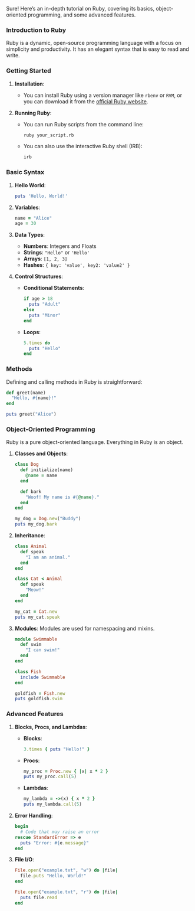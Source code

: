 Sure! Here’s an in-depth tutorial on Ruby, covering its basics, object-oriented programming, and some advanced features.

### Introduction to Ruby

Ruby is a dynamic, open-source programming language with a focus on simplicity and productivity. It has an elegant syntax that is easy to read and write.

### Getting Started

1. **Installation**:

   - You can install Ruby using a version manager like `rbenv` or `RVM`, or you can download it from the [official Ruby website](https://www.ruby-lang.org/en/downloads/).

2. **Running Ruby**:
   - You can run Ruby scripts from the command line:
     ```bash
     ruby your_script.rb
     ```
   - You can also use the interactive Ruby shell (IRB):
     ```bash
     irb
     ```

### Basic Syntax

1. **Hello World**:

   ```ruby
   puts 'Hello, World!'
   ```

2. **Variables**:

   ```ruby
   name = "Alice"
   age = 30
   ```

3. **Data Types**:

   - **Numbers**: Integers and Floats
   - **Strings**: `"Hello"` or `'Hello'`
   - **Arrays**: `[1, 2, 3]`
   - **Hashes**: `{ key: 'value', key2: 'value2' }`

4. **Control Structures**:

   - **Conditional Statements**:

     ```ruby
     if age > 18
       puts "Adult"
     else
       puts "Minor"
     end
     ```

   - **Loops**:
     ```ruby
     5.times do
       puts "Hello"
     end
     ```

### Methods

Defining and calling methods in Ruby is straightforward:

```ruby
def greet(name)
  "Hello, #{name}!"
end

puts greet("Alice")
```

### Object-Oriented Programming

Ruby is a pure object-oriented language. Everything in Ruby is an object.

1. **Classes and Objects**:

   ```ruby
   class Dog
     def initialize(name)
       @name = name
     end

     def bark
       "Woof! My name is #{@name}."
     end
   end

   my_dog = Dog.new("Buddy")
   puts my_dog.bark
   ```

2. **Inheritance**:

   ```ruby
   class Animal
     def speak
       "I am an animal."
     end
   end

   class Cat < Animal
     def speak
       "Meow!"
     end
   end

   my_cat = Cat.new
   puts my_cat.speak
   ```

3. **Modules**:
   Modules are used for namespacing and mixins.

   ```ruby
   module Swimmable
     def swim
       "I can swim!"
     end
   end

   class Fish
     include Swimmable
   end

   goldfish = Fish.new
   puts goldfish.swim
   ```

### Advanced Features

1. **Blocks, Procs, and Lambdas**:

   - **Blocks**:

     ```ruby
     3.times { puts "Hello!" }
     ```

   - **Procs**:

     ```ruby
     my_proc = Proc.new { |x| x * 2 }
     puts my_proc.call(5)
     ```

   - **Lambdas**:
     ```ruby
     my_lambda = ->(x) { x * 2 }
     puts my_lambda.call(5)
     ```

2. **Error Handling**:

   ```ruby
   begin
     # Code that may raise an error
   rescue StandardError => e
     puts "Error: #{e.message}"
   end
   ```

3. **File I/O**:

   ```ruby
   File.open("example.txt", "w") do |file|
     file.puts "Hello, World!"
   end

   File.open("example.txt", "r") do |file|
     puts file.read
   end
   ```
